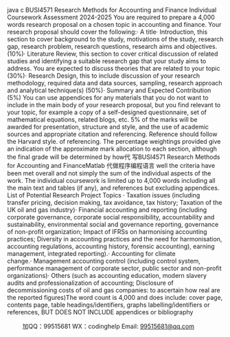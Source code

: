 java c
BUSI4571 Research Methods for Accounting and Finance
Individual Coursework Assessment 2024-2025 
You are required to prepare a 4,000 words research proposal on a chosen topic in accounting and finance. Your research proposal should cover the following:· A title· Introduction, this section to cover background to the study, motivations of the study, research gap, research problem, research questions, research aims and objectives. (10%)· Literature Review, this section to cover critical discussion of related studies and identifying a suitable research gap that your study aims to address. You are expected to discuss theories that are related to your topic (30%)· Research Design, this to include discussion of your research methodology, required data and data sources, sampling, research approach and analytical technique(s) (50%)· Summary and Expected Contribution (5%)
You can use appendices for any materials that you do not want to include in the main body of your research proposal, but you find relevant to your topic, for example a copy of a self-designed questionnaire, set of mathematical equations, related blogs, etc.
5% of the marks will be awarded for presentation, structure and style, and the use of academic sources and appropriate citation and referencing. Reference should follow the Harvard style. of referencing.
The percentage weightings provided give an indication of the approximate mark allocation to each section, although the final grade will be determined by how代 写BUSI4571 Research Methods for Accounting and FinanceMatlab
代做程序编程语言 well the criteria have been met overall and not simply the sum of the individual aspects of the work.
The individual coursework is limited up to 4,000 words including all the main text and tables (if any), and references but excluding appendices.
List of Potential Research Project Topics · Taxation issues (including transfer pricing, decision making, tax avoidance, tax history; Taxation of the UK oil and gas industry)· Financial accounting and reporting (including corporate governance, corporate social responsibility, accountability and sustainability, environmental social and governance reporting, governance of non-profit organization; Impact of IFRSs on harmonising accounting practices; Diversity in accounting practices and the need for harmonisation, accounting regulations, accounting history, forensic accounting), earning management, integrated reporting).· Accounting for climate change.· Management accounting control (including control system, performance management of corporate sector, public sector and non-profit organizations)· Others (such as accounting education, modern slavery audits and professionalization of accounting; Disclosure of decommissioning costs of oil and gas companies: to ascertain how real are the reported figures)The word count is 4,000 and does include: cover page, contents page, table headings/identifiers, graphs labelling/identifiers or references, BUT DOES NOT INCLUDE appendices or bibliography




         
加QQ：99515681  WX：codinghelp  Email: 99515681@qq.com
